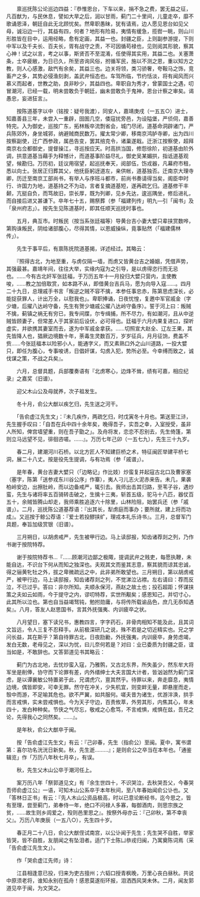 <!-- { "loadSidebar": true } -->
　　禀巡抚陈公论巡边四益：『恭惟恩台，下车以来，捐不急之费，罢无益之征，凡百猷为，与民休息，譬如大旱之后，润以甘雨，蓟门二十里间，儿童走卒，靡不歌诵恩泽，朝廷自此无北顾忧矣。然卑职愚昧，犹有请焉，边人愿见恩台如见父母，诚沿边一行，其益有四，何者？地形有险易，夷情有缓急，揽辔一眺，则山川形胜皆在目中，运用经略，愈有定画，其益一也。封疆之臣，上则副参游提，下则中军以及千夫长、百夫长，胥有战守之责，不可因循苟禄也，见则阅其形貌，察其心神！试之以言，考之以事，斯贤否不至混淆，任使得其实用，其益二也。关塞萧条，士卒疲敝，为日已久，所至咨询风俗，拊循军民，施以不测之恩，重以知方之教，则人心感激，敌忾有余矣，其益三也。边关将领，类习骄奢，夸鞍马之饰，竞畜产之多，其势必侵渔刻剥，盖武弁恒态也。车驾所临，节约恬淡，将有闻风而兴慕义而起者，世教之助，良非眇少，其益四也。卑职自为秀才，曾蒙国士之遇，叨冒潮河，已经一载，明未尝敢负于朝廷，幽未尝敢负于鬼神，恩台计察之审矣。谒愚忠，妄进狂言』。

　　按陈道基字以中（铭按：疑号我渡），同安人，嘉靖庚戌（一五五○）进士，知嘉善县三年，未尝入一重辟，囹圄几空，倭寇扰旁邑，为设隘堡，严侦伺，嘉善特完。入为御史，巡按广东，拓林叛卒流剽省会，城门尽闭，道基命洞辟诸门，严兵陈郊外，身坐城郛，纳避贼商民数万。擢太常少卿，移南京鸿胪寺卿，出为四川按察副使，迁广西参政，属邑告变，罢其掊克令，诸巢遂戢。迁浙江按察使，超拜南京右佥都御史，提督操江，寻巡按应天。时高拱当国，修怨徐阶，初道基由阶外调，拱意道基当藉手为释憾计，而道基事阶益尽礼，御史吴某媚拱，指诋道基观望，候勘归。万历初，廷议用宿望，起巡抚奉天，阅部伍，饬戎器，凡幕府市租，悉以向士。张居正归葬其父，他抚臣躬迓道左，亲供帐，道基独否。迁南京大理寺卿，历迁至南京工部尚书，有举人与序班斗都市，前尚书奏请得当矣，阁臣申时行、许国力为地，道基持之不为动，言者复摘道基短，遂再疏乞归。道基修干丰颡，亢挺自负，而笃故旧，崇长厚，既为列卿，见乡先达，逡巡隅坐，修后进礼，而自接后进又甚谦下。卒年七十五，赐祭葬（参「福建列传」明九—引「闽书」及「泉州府志」）。按先生见陈道基时，即其任顺天巡抚时事也。

　　五月，典互市。时叛民（按当系张廷福等）导黄台吉小妻大嬖只辈挟赏数哗，第购诛叛民，阴给诸部腹心，尽得其情，以恩威操纵，竟事贴然（「福建儒林传」）。

　　先生于事平后，有禀陈抚院道基揭，详述经过。其略云：

　　『照得古北，为地至重，与虏仅隔一墙，而虏又皆黄台吉之婚姻，凭借声势，其强最甚。嘉靖年间，往往大举，实缘内寇为之引导，是以虏得恣行而无忌也。……今有古北奸军张廷福，于万历五年十一月投归大嬖只营内，主使教唆，……教之加倍取赏，如本路不从，即借黄台吉兵马，愿为向导入寇……。四月二十九日，总理戚手书言「叛逆之贼不容不擒，本参任事忠赤，陈第思虑深长，必能捉获罪人，计出万全，以慰我也」。卑职捧诵，日夜忧惶，复邀中军官戚金（字少塘，后擢八达岭守备，先生有贺少塘戚公擢八达岭守备序）。誓于河上曰：叛贼不擒，蓟镇之祸无有穷已，我专间牒，尔专缉捕，所不尽力，有如潮河，且从中逆贼皆顾妻子，但常差人于其家前后设伏，必可得也。廷福于六月内果复进口，探听虚实，并欲携其妻室而去，遂为中军戚金拿获。……切照宣大赵全、辽左王果，其先皆降人也，猖厥边境数十年，荼毒生灵数百万，岁岁征兵，月月征饷，费盖不赀……今张廷福本以险邪小人，能通字义，而又素熟口外之山川道路，一投大嬖只，即任为腹心，专事唆诱，日倡奸谋，勾虏入犯，势所必至。今幸缚而致之，诚伐谋之策，不战之兵矣』。

　　六月，总督具题，兵部覆奏语有『北虏寒心，边烽不耸，绩有可嘉，相应纪录』之嘉奖（旧谱）。

　　迎父木山公及母就养，次子祖发生。

　　冬十月，俞公大猷以疾乞归，先生送之河干。

　　「告俞虚江先生文」：『未几疾作，两疏乞归，时戊寅冬十月也。第送至江浒，先生握手叹曰：「自吾在兵中四十余年矣，晚得吾子，实吾之幸，入室授受，虽非人所知，俾宫墙望重，则在吾子勖之」。及舟将发，恋恋不忍别去，先生倚篷，第则立马远望不见，徘徊咨嗟。……』。万历七年己卯（一五七九），先生三十九岁。

　　春二月，建潮河川石桥。以北方匠人不知建巨桥之术，特征闽匠举建平桥七洞，展二十八丈。按是役先生提调，与有功焉（参「戚谱」）。

　　是年春，黄台吉妻大嬖只（「边略记」作比妓）炒蛮复并起寇古北口及曹家塞（塞字，陈第「送参戎东川谷公序」作寨），夷人刁儿志火泥赤来告。未几，果袭柏岭安边，出擦肚岭，而以边备戒严，辄引去。我师出击其归路，至苇子谷，遇炒蛮，先生与诸将率五百骑转击破之，生擒十三夷，斩首五级，驼马十八匹，器仗百五十，余贼皆腾山却走，我师乘胜追逐六十除里，山林险阻，始罢兵还（参「戚谱」）。二月，巡抚陈公道基荐语：『出其长，犁虏庭而事办；要所就，建上将而功成』。又巡按于鲸公荐语：『爱士若投醪挟纩，理戎本礼乐诗书』。三月，总督军门具题，奉旨加级赏银（旧谱）。

　　三月朔日，以胡虏戒严，先生被甲行边。马上读邸报，知齿诸荐剡之列，乃作书谢于按院特荐。

　　谢于按院特荐书…『……顾潮河边鄙之极陬，提调武弁之贱吏，每愿执鞭，未能自达，不识台下何从而知之独深也。夫观其文而鉴其志意，察其貌而谅其忠诚，得之骊黄牝牡之外，拔之卑微疏远之中，此非弟所敢望也。三月朔日，第以胡虏戒严，被甲行边，马上读邸报，知齿诸荐剡之列，不觉涕泣沾襟。左右请曰：荐而反泣，不已过乎。答曰：非尔所知。夫顺永保河，燕赵之故土也；投石超距；怀谋挟策之夫如云如雨，今于提守之内，谬叨特荐，实世所觏矣；感恩知己，并切寸心，此其所以泣也。第也自当益竭驽钝，勉拊勋庸，与将传所载谕品色，庶几无忝知遇矣』。八月，答友人赵思国书，言其外抚强夷、内训疲卒之状。

　　八月望日，塞下读兄书，惠教四言，字字药石，非骨肉相知不能及此，且其词文旨远，令人三复不忍释手。从前极深研几之说，殊不若是之切近精实也。兄之学问长益，其在斯乎？第自待罪古北，日夜劻勷，外抚强夷，内训疲卒，身劳虑竭，发白无数，老母见之，深以为忧，曰儿奈何若是？对曰：业已委质为封疆之臣，谊当如是，不敢辞也。又答郭道见书其略云：

　　蓟门为古北地，去忧炒蛮入寇，乃雅鹘，又古北东界，所失虽少，然东牟大将军坐是削俸，协守而下论罪有差，内外缙绅士大夫言国大计者，皆汹汹然为蓟门深虑，是以谭襄敏公特置弟于此，兄谓虎穴，亶其然乎。待罪以来，奔走靡息，夷情边境，偶皆即安，可幸无罪。然守在冲关，少失机宜，则变衅无量，即悬崖而走，彀中而游，不足喻其危也。欲不严翼，如共服何。嗟夫昔为诸生，优游泮涣，拱手而言戒惧，实未尝戒惧也。今为天子守边，百责攸萃，外劳其形，内焦其心，年未四十，发白种种矣。节侠之气尽忘，敬戒之心愈笃，不言戒惧，戒惧在兹，吾兄之论，先得我心之同然矣。……』。

　　是年秋，俞公大猷卒于闽。

　　按「告俞虚江先生文」有云：『己卯春，先生（指俞公）至闽。夏中，寓书谓第：喜尔功名洸洸日新矣。秋，先生逝………』；是则俞公之卒当在本年也。「通鉴辑览」作「万历八年秋七月卒」，有误。

　　秋，先生父木山公卒于潮河任上。

　　案万历八年「祭郭道见文」有『余生世四十，不识哭泣，去秋哭吾父，今春哭吾师俞虚江公』一语，可知木山公系卒于本年秋间，至八年春始闻俞公讣也。又「答林日正书」有云：『先人木山公资品极高，时以已意论断经书，迄今思之，皆有至理，尝至蓟门，弟奉侍一年，绝口不问禄人多寡，每御酒肉，则思宗族之贫，……故生则乡闾爱之，殁则邑里思之』。按祭外母亦云：『己卯秋，第不幸丧父』。万历八年庚辰（一五八○），先生四十岁。

　　春正月二十八日，俞公大猷侄试南宫，以公讣闻于先生；先生哭不自胜，举家皆哭，皆不自胜，友朋闻之有坠泪者。适门下士陈凵叅戎归闽，乃寓奠陈词焉（采「告俞虚江先生文」）。

　　作「哭俞虚江先师」诗：

　　江县相逢意已投，归来为吏古擅州；六韬口授青枫晚，万里心丧白昼秋。共说中原须老将，谁知永别在孤舟！感恩莫遂衔环报，泪洒西风哭未休。二月，闻友郭道见卒于闽，为文哭之。

